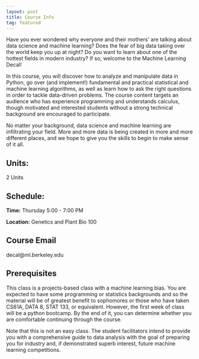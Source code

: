 ```yaml
---
layout: post
title: Course Info
tag: featured
---
```

Have you ever wondered why everyone and their mothers’ are talking about data science and machine learning? Does the fear of big data taking over the world keep you up at night? Do you want to learn about one of the hottest fields in modern industry? If so, welcome to the Machine Learning Decal! 

In this course, you will discover how to analyze and manipulate data in Python, go over (and implement!) fundamental and practical statistical and machine learning algorithms, as well as learn how to ask the right questions in order to tackle data-driven problems. The course content targets an audience who has experience programming and understands calculus, though motivated and interested students without a strong technical background are encouraged to participate.

No matter your background, data science and machine learning are infiltrating your field. More and more data is being created in more and more different places, and we hope to give you the skills to begin to make sense of it all.
## Units: 
2 Units

## Schedule:

**Time:** Thursday 5:00 - 7:00 PM

**Location:** Genetics and Plant Bio 100

## Course Email

<span style="unicode-bidi: bidi-override; direction: rtl;">ude.yelekreb.lm@laced</span>

## Prerequisites

This class is a projects-based class with a machine learning bias. You are expected to have some programming or statistics backgrounds and so the material will be of greatest benefit to sophomores or those who have taken CS61A, DATA 8, STAT 133, or equivalent. However, the first week of class will be a python bootcamp. By the end of it, you can determine whether you are comfortable continuing through the course. 

Note that this is not an easy class. The student facilitators intend to provide you with a comprehensive guide to data analysis with the goal of preparing you for industry and, if demonstrated superb interest, future machine learning competitions.
